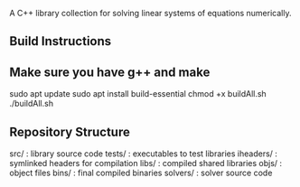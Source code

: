A C++ library collection for solving linear systems of equations numerically. 

## Build Instructions 
## Make sure you have g++ and make 
sudo apt update
sudo apt install build-essential
chmod +x buildAll.sh
./buildAll.sh


## Repository Structure 
src/        : library source code 
tests/      : executables to test libraries 
iheaders/   : symlinked headers for compilation 
libs/       : compiled shared libraries 
objs/       : object files 
bins/       : final compiled binaries 
solvers/    : solver source code
